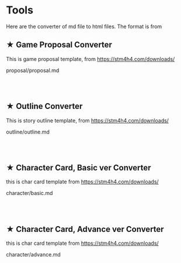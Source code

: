 # Tools

Here are the converter of md file to html files.
The format is from


## ★ Game Proposal Converter
This is game proposal template, from https://stm4h4.com/downloads/
<div class="download-template">proposal/proposal.md</div>

<br><br>

## ★ Outline Converter
This is story outline template, from https://stm4h4.com/downloads/
<div class="download-template">outline/outline.md</div>

<br><br>

## ★ Character Card, Basic ver Converter
this is char card template from https://stm4h4.com/downloads/
<div class="download-template">character/basic.md</div>

<br><br>

## ★ Character Card, Advance ver Converter
this is char card template from https://stm4h4.com/downloads/
<div class="download-template">character/advance.md</div>




<script>
    function DownloadTemplate(filePath, fileName, parentDiv) {
        // Create a button element
        var button = document.createElement('button');
        button.textContent = 'Download template of ' + fileName;

        // Add a click event listener to trigger the download
        button.addEventListener('click', function() {
            // Convert the fileName to lowercase
            var lowerCaseFileName = fileName.toLowerCase();

            // Create a new anchor element dynamically with the provided file path
            var element = document.createElement('a');
            element.setAttribute('href', filePath);

            // Set the download attribute with the desired lowercase file name including the .md extension
            element.setAttribute('download', lowerCaseFileName + '.md');

            // Insert the button immediately after the corresponding div
            parentDiv.insertAdjacentElement('afterend', element);
            
            // Force click and remove it
            element.click();
            document.body.removeChild(element);
        });

        // Insert the button immediately after the corresponding div
        parentDiv.insertAdjacentElement('afterend', button);
    }

    // Find all elements with the class "download-template" and create download buttons for them
    var templateElements = document.querySelectorAll('.download-template');
    templateElements.forEach(function(element) {
        var filePath = element.textContent; // Get the file path from the element's text content
        var fileName = filePath.replace('.md', ''); // Extract the filename without extension
        DownloadTemplate(filePath, fileName, element);
    });
</script>